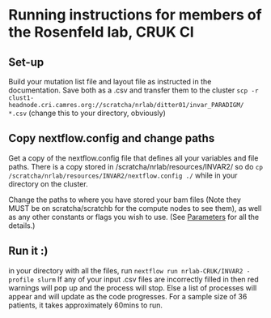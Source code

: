 # Running instructions for members of the Rosenfeld lab, CRUK CI

## Set-up

Build your mutation list file and layout file as instructed in the documentation. Save both as a .csv and transfer them to the cluster ```scp -r clust1-headnode.cri.camres.org://scratcha/nrlab/ditter01/invar_PARADIGM/ *.csv``` (change this to your directory, obviously)

## Copy nextflow.config and change paths

Get a copy of the nextflow.config file that defines all your variables and file paths. There is a copy stored in /scratcha/nrlab/resources/INVAR2/ so do ```cp /scratcha/nrlab/resources/INVAR2/nextflow.config ./``` while in your directory on the cluster. 

Change the paths to where you have stored your bam files (Note they MUST be on scratcha/scratchb for the compute nodes to see them), as well as any other constants or flags you wish to use. (See [Parameters](docs/Parameters.md) for all the details.)

## Run it :)

in your directory with all the files, run ```nextflow run nrlab-CRUK/INVAR2 -profile slurm```
If any of your input .csv files are incorrectly filled in then red warnings will pop up and the process will stop. Else a list of processes will appear and will update as the code progresses. For a sample size of 36 patients, it takes approximately 60mins to run.




